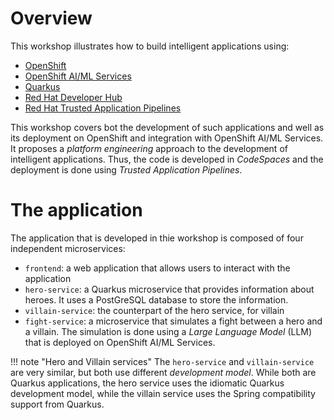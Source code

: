 # Overview

This workshop illustrates how to build intelligent applications using:

- [OpenShift](https://www.openshift.com/)
- [OpenShift AI/ML Services](https://www.openshift.com/ai-ml)
- [Quarkus](https://quarkus.io/)
- [Red Hat Developer Hub](https://developers.redhat.com/rhdh/overview)
- [Red Hat Trusted Application Pipelines](https://www.redhat.com/en/products/trusted-application-pipelines)

This workshop covers bot the development of such applications and well as its deployment on OpenShift and integration with OpenShift AI/ML Services.
It proposes a _platform engineering_ approach to the development of intelligent applications.
Thus, the code is developed in _CodeSpaces_ and the deployment is done using _Trusted Application Pipelines_.

# The application

The application that is developed in thie workshop is composed of four independent microservices:

- `frontend`: a web application that allows users to interact with the application
- `hero-service`: a Quarkus microservice that provides information about heroes. It uses a PostGreSQL database to store the information.
- `villain-service`: the counterpart of the hero service, for villain
- `fight-service`: a microservice that simulates a fight between a hero and a villain. The simulation is done using a _Large Language Model_ (LLM) that is deployed on OpenShift AI/ML Services.

!!! note "Hero and Villain services"
    The `hero-service` and `villain-service` are very similar, but both use different _development model_. While both are Quarkus applications, the hero service uses the idiomatic Quarkus development model, while the villain service uses the Spring compatibility support from Quarkus.



